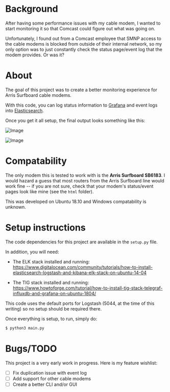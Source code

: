 # Background
After having some performance issues with my cable modem, I wanted to start monitoring it so that Comcast could figure out what was going on.

Unfortunately, I found out from a Comcast employee that SMNP access to the cable modems is blocked from outside of their internal network, so my only option was to just constantly check the status page/event log that the modem provides. Or was it?


# About

The goal of this project was to create a better monitoring experience for Arris Surfboard cable modems.

With this code, you can log status information to [Grafana](https://grafana.com/) and event logs into [Elasticsearch](https://www.elastic.co/).

Once you get it all setup, the final output looks something like this:

![Image](https://i.imgur.com/OnJKgKP.png)

![Image](https://i.imgur.com/58G21Q6.png)


# Compatability

The only modem this is tested to work with is the **Arris Surfboard SB6183**. I would hazard a guess that most routers from the Arris Surfboard line would work fine -- if you are not sure, check that your modem's status/event pages look like mine (see the `html` folder).

This was developed on Ubuntu 18.10 and Windows compatability is unknown.


# Setup instructions

The code dependencies for this project are available in the `setup.py` file.

In addition, you will need:

* The ELK stack installed and running: https://www.digitalocean.com/community/tutorials/how-to-install-elasticsearch-logstash-and-kibana-elk-stack-on-ubuntu-14-04

* The TIG stack installed and running: https://www.howtoforge.com/tutorial/how-to-install-tig-stack-telegraf-influxdb-and-grafana-on-ubuntu-1804/

This code uses the default ports for Logstash (5044, at the time of this writing) so no setup should be required there.

Once everything is setup, to run, simply do:

```bash
$ python3 main.py
```

# Bugs/TODO

This project is a very early work in progress. Here is my feature wishlist:

* [ ] Fix duplication issue with event log
* [ ] Add support for other cable modems
* [ ] Create a better CLI and/or GUI
